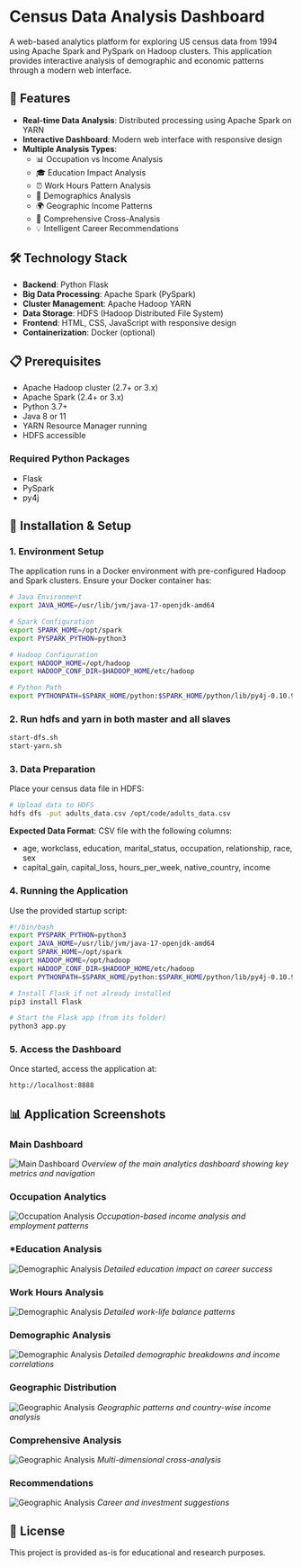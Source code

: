 # Census Data Analysis Dashboard

A web-based analytics platform for exploring US census data from 1994 using Apache Spark and PySpark on Hadoop clusters. This application provides interactive analysis of demographic and economic patterns through a modern web interface.

## 🚀 Features

- **Real-time Data Analysis**: Distributed processing using Apache Spark on YARN
- **Interactive Dashboard**: Modern web interface with responsive design
- **Multiple Analysis Types**:
  - 📊 Occupation vs Income Analysis
  - 🎓 Education Impact Analysis
  - ⏰ Work Hours Pattern Analysis
  - 👥 Demographics Analysis
  - 🌍 Geographic Income Patterns
  - 🔬 Comprehensive Cross-Analysis
  - 💡 Intelligent Career Recommendations

## 🛠️ Technology Stack

- **Backend**: Python Flask
- **Big Data Processing**: Apache Spark (PySpark)
- **Cluster Management**: Apache Hadoop YARN
- **Data Storage**: HDFS (Hadoop Distributed File System)
- **Frontend**: HTML, CSS, JavaScript with responsive design
- **Containerization**: Docker (optional)

## 📋 Prerequisites

- Apache Hadoop cluster (2.7+ or 3.x)
- Apache Spark (2.4+ or 3.x)
- Python 3.7+
- Java 8 or 11
- YARN Resource Manager running
- HDFS accessible

### Required Python Packages
- Flask
- PySpark
- py4j

## 🔧 Installation & Setup

### 1. Environment Setup

The application runs in a Docker environment with pre-configured Hadoop and Spark clusters. Ensure your Docker container has:

```bash
# Java Environment
export JAVA_HOME=/usr/lib/jvm/java-17-openjdk-amd64

# Spark Configuration
export SPARK_HOME=/opt/spark
export PYSPARK_PYTHON=python3

# Hadoop Configuration
export HADOOP_HOME=/opt/hadoop
export HADOOP_CONF_DIR=$HADOOP_HOME/etc/hadoop

# Python Path
export PYTHONPATH=$SPARK_HOME/python:$SPARK_HOME/python/lib/py4j-0.10.9.5-src.zip:$PYTHONPATH
```
### 2. Run hdfs and yarn in both master and all slaves

```bash
start-dfs.sh
start-yarn.sh
```

### 3. Data Preparation

Place your census data file in HDFS:
```bash
# Upload data to HDFS
hdfs dfs -put adults_data.csv /opt/code/adults_data.csv
```

**Expected Data Format**: CSV file with the following columns:
- age, workclass, education, marital_status, occupation, relationship, race, sex
- capital_gain, capital_loss, hours_per_week, native_country, income

### 4. Running the Application

Use the provided startup script:

```bash
#!/bin/bash
export PYSPARK_PYTHON=python3
export JAVA_HOME=/usr/lib/jvm/java-17-openjdk-amd64
export SPARK_HOME=/opt/spark
export HADOOP_HOME=/opt/hadoop
export HADOOP_CONF_DIR=$HADOOP_HOME/etc/hadoop
export PYTHONPATH=$SPARK_HOME/python:$SPARK_HOME/python/lib/py4j-0.10.9.5-src.zip:$PYTHONPATH

# Install Flask if not already installed
pip3 install Flask

# Start the Flask app (from its folder)
python3 app.py
```

### 5. Access the Dashboard

Once started, access the application at:
```
http://localhost:8888
```
   
## 📊 Application Screenshots

### Main Dashboard
![Main Dashboard](screenshots/dashboard.png)
*Overview of the main analytics dashboard showing key metrics and navigation*

### Occupation Analytics
![Occupation Analysis](screenshots/occupation-analysis.png)
*Occupation-based income analysis and employment patterns*

### *Education Analysis
![Demographic Analysis](screenshots/demographic-analysis.png)
*Detailed education impact on career success*

### Work Hours Analysis
![Demographic Analysis](screenshots/demographic-analysis.png)
*Detailed work-life balance patterns*

### Demographic Analysis
![Demographic Analysis](screenshots/demographic-analysis.png)
*Detailed demographic breakdowns and income correlations*

### Geographic Distribution
![Geographic Analysis](screenshots/geographic-analysis.png)
*Geographic patterns and country-wise income analysis*

### Comprehensive Analysis
![Geographic Analysis](screenshots/geographic-analysis.png)
*Multi-dimensional cross-analysis*

### Recommendations
![Geographic Analysis](screenshots/geographic-analysis.png)
*Career and investment suggestions*


## 📝 License

This project is provided as-is for educational and research purposes.
